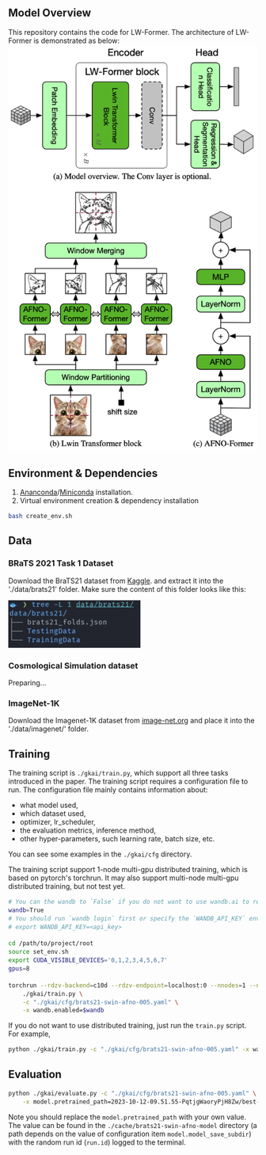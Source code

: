 ## Model Overview
This repository contains the code for LW-Former. 
The architecture of LW-Former is demonstrated as below: 
![Model](asset/LW-Former.png)

## Environment & Dependencies
1. [Ananconda](https://docs.anaconda.com/free/anaconda/install/index.html)/[Miniconda](https://docs.conda.io/projects/miniconda/en/latest/miniconda-install.html) installation.
2. Virtual environment creation & dependency installation
```bash
bash create_env.sh
```

## Data
### BRaTS 2021 Task 1 Dataset
Download the BraTS21 dataset from [Kaggle](https://www.kaggle.com/datasets/dschettler8845/brats-2021-task1/data). 
and extract it into the './data/brats21' folder. 
Make sure the content of this folder looks like this: 

![brats21 extracted content](asset%2Fbrats21-data-content.png)

### Cosmological Simulation dataset
Preparing...

### ImageNet-1K
Download the Imagenet-1K dataset from [image-net.org](https://www.image-net.org/download.php) and 
place it into the './data/imagenet/' folder. 

## Training
The training script is `./gkai/train.py`, 
which support all three tasks introduced in the paper. 
The training script requires a configuration file to run. 
The configuration file mainly contains information about:

- what model used, 
- which dataset used, 
- optimizer, lr_scheduler,
- the evaluation metrics, inference method, 
- other hyper-parameters, such learning rate, batch size, etc. 

You can see some examples in the `./gkai/cfg` directory. 

The training script support 1-node multi-gpu distributed training, which is based on pytorch's torchrun. 
It may also support multi-node multi-gpu distributed training, but not test yet.

```bash
# You can the wandb to `False` if you do not want to use wandb.ai to record the training process. 
wandb=True
# You should run `wandb login` first or specify the `WANDB_API_KEY` environment variable. 
# export WANDB_API_KEY=<api_key>

cd /path/to/project/root
source set_env.sh
export CUDA_VISIBLE_DEVICES='0,1,2,3,4,5,6,7'
gpus=8

torchrun --rdzv-backend=c10d --rdzv-endpoint=localhost:0 --nnodes=1 --nproc-per-node=$gpus \
    ./gkai/train.py \
    -c "./gkai/cfg/brats21-swin-afno-005.yaml" \
    -x wandb.enabled=$wandb
```

If you do not want to use distributed training, just run the `train.py` script. 
For example, 

```bash
python ./gkai/train.py -c "./gkai/cfg/brats21-swin-afno-005.yaml" -x wandb.enabled=True
```

## Evaluation

```bash
python ./gkai/evaluate.py -c "./gkai/cfg/brats21-swin-afno-005.yaml" \
    -x model.pretrained_path=2023-10-12-09.51.55-PqtjgWaoryPjH8Zw/best-model-0093-468000.pt
```
Note you should replace the `model.pretrained_path` with your own value. 
The value can be found in the `./cache/brats21-swin-afno-model` directory
(a path depends on the value of configuration item `model.model_save_subdir`) 
with the random run id (`run.id`) logged to the terminal. 
